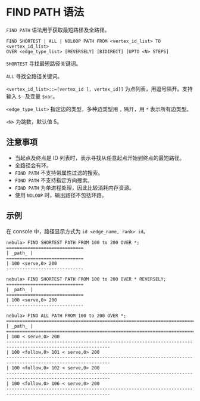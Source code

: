# FIND PATH 语法

`FIND PATH` 语法用于获取最短路径及全路径。

```ngql
FIND SHORTEST | ALL | NOLOOP PATH FROM <vertex_id_list> TO <vertex_id_list>
OVER <edge_type_list> [REVERSELY] [BIDIRECT] [UPTO <N> STEPS]
```

`SHORTEST` 寻找最短路径关键词。

`ALL` 寻找全路径关键词。

`<vertex_id_list>::=[vertex_id [, vertex_id]]` 为点列表，用逗号隔开。支持输入 `$-` 及变量 `$var`。

`<edge_type_list>` 指定边的类型，多种边类型用 `,` 隔开，用 `*` 表示所有边类型。

`<N>` 为跳数，默认值 5。

## 注意事项

- 当起点及终点是 ID 列表时，表示寻找从任意起点开始到终点的最短路径。
- 全路径会有环。
- `FIND PATH` 不支持带属性过滤的搜索。
- `FIND PATH` 不支持指定方向搜索。
- `FIND PATH` 为单进程处理，因此比较消耗内存资源。
- 使用 `NOLOOP` 时，输出路径不包括环路。

## 示例

在 console 中，路径显示方式为 `id <edge_name, rank> id`。

```ngql
nebula> FIND SHORTEST PATH FROM 100 to 200 OVER *;
=============================
| _path_ |
=============================
| 100 <serve,0> 200
-----------------------------
```

```ngql
nebula> FIND SHORTEST PATH FROM 100 to 200 OVER * REVERSELY;
=============================
| _path_ |
=============================
| 100 <serve,0> 200
-----------------------------
```

```ngql
nebula> FIND ALL PATH FROM 100 to 200 OVER *;
=============================================================================================================
| _path_ |
=============================================================================================================
| 100 < serve,0> 200
-------------------------------------------------------------------------------------------------------------
| 100 <follow,0> 101 < serve,0> 200
-------------------------------------------------------------------------------------------------------------
| 100 <follow,0> 102 < serve,0> 200
-------------------------------------------------------------------------------------------------------------
| 100 <follow,0> 106 < serve,0> 200
-------------------------------------------------------------------------------------------------------------
```
